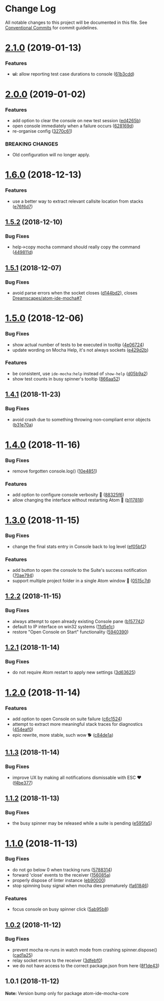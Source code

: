 # Change Log

All notable changes to this project will be documented in this file.
See [Conventional Commits](https://conventionalcommits.org) for commit guidelines.

# [2.1.0](https://github.com/Dreamscapes/atom-ide-mocha-core/compare/atom-ide-mocha-core@2.0.0...atom-ide-mocha-core@2.1.0) (2019-01-13)


### Features

* **ui:** allow reporting test case durations to console ([61b3cdd](https://github.com/Dreamscapes/atom-ide-mocha-core/commit/61b3cdd))





# [2.0.0](https://github.com/Dreamscapes/atom-ide-mocha-core/compare/atom-ide-mocha-core@1.6.0...atom-ide-mocha-core@2.0.0) (2019-01-02)


### Features

* add option to clear the console on new test session ([ed4265b](https://github.com/Dreamscapes/atom-ide-mocha-core/commit/ed4265b))
* open console immediately when a failure occurs ([628169d](https://github.com/Dreamscapes/atom-ide-mocha-core/commit/628169d))
* re-organise config ([3270c61](https://github.com/Dreamscapes/atom-ide-mocha-core/commit/3270c61))


### BREAKING CHANGES

* Old configuration will no longer apply.





# [1.6.0](https://github.com/Dreamscapes/atom-ide-mocha-core/compare/atom-ide-mocha-core@1.5.2...atom-ide-mocha-core@1.6.0) (2018-12-13)


### Features

* use a better way to extract relevant callsite location from stacks ([e76f6d7](https://github.com/Dreamscapes/atom-ide-mocha-core/commit/e76f6d7))





## [1.5.2](https://github.com/Dreamscapes/atom-ide-mocha-core/compare/atom-ide-mocha-core@1.5.1...atom-ide-mocha-core@1.5.2) (2018-12-10)


### Bug Fixes

* help->copy mocha command should really copy the command ([449811d](https://github.com/Dreamscapes/atom-ide-mocha-core/commit/449811d))





## [1.5.1](https://github.com/Dreamscapes/atom-ide-mocha-core/compare/atom-ide-mocha-core@1.5.0...atom-ide-mocha-core@1.5.1) (2018-12-07)


### Bug Fixes

* avoid parse errors when the socket closes ([d144bd2](https://github.com/Dreamscapes/atom-ide-mocha-core/commit/d144bd2)), closes [Dreamscapes/atom-ide-mocha#7](https://github.com/Dreamscapes/atom-ide-mocha/issues/7)





# [1.5.0](https://github.com/Dreamscapes/atom-ide-mocha-core/compare/atom-ide-mocha-core@1.4.1...atom-ide-mocha-core@1.5.0) (2018-12-06)


### Bug Fixes

* show actual number of tests to be executed in tooltip ([4e06724](https://github.com/Dreamscapes/atom-ide-mocha-core/commit/4e06724))
* update wording on Mocha Help, it's not always sockets ([e429d2b](https://github.com/Dreamscapes/atom-ide-mocha-core/commit/e429d2b))


### Features

* be consistent, use `ide-mocha:help` instead of `show-help` ([d05b9a2](https://github.com/Dreamscapes/atom-ide-mocha-core/commit/d05b9a2))
* show test counts in busy spinner's tooltip ([866aa52](https://github.com/Dreamscapes/atom-ide-mocha-core/commit/866aa52))





## [1.4.1](https://github.com/Dreamscapes/atom-ide-mocha-core/compare/atom-ide-mocha-core@1.4.0...atom-ide-mocha-core@1.4.1) (2018-11-23)


### Bug Fixes

* avoid crash due to something throwing non-compliant error objects ([b31e70a](https://github.com/Dreamscapes/atom-ide-mocha-core/commit/b31e70a))





# [1.4.0](https://github.com/Dreamscapes/atom-ide-mocha-core/compare/atom-ide-mocha-core@1.3.0...atom-ide-mocha-core@1.4.0) (2018-11-16)


### Bug Fixes

* remove forgotten console.log() ([10e4851](https://github.com/Dreamscapes/atom-ide-mocha-core/commit/10e4851))


### Features

* add option to configure console verbosity 💬 ([88325f6](https://github.com/Dreamscapes/atom-ide-mocha-core/commit/88325f6))
* allow changing the interface without restarting Atom 💪 ([b117818](https://github.com/Dreamscapes/atom-ide-mocha-core/commit/b117818))





# [1.3.0](https://github.com/Dreamscapes/atom-ide-mocha-core/compare/atom-ide-mocha-core@1.2.2...atom-ide-mocha-core@1.3.0) (2018-11-15)


### Bug Fixes

* change the final stats entry in Console back to log level ([ef05bf2](https://github.com/Dreamscapes/atom-ide-mocha-core/commit/ef05bf2))


### Features

* add button to open the console to the Suite's success notification ([70ae794](https://github.com/Dreamscapes/atom-ide-mocha-core/commit/70ae794))
* support multiple project folder in a single Atom window 🎉 ([0515c7d](https://github.com/Dreamscapes/atom-ide-mocha-core/commit/0515c7d))





## [1.2.2](https://github.com/Dreamscapes/atom-ide-mocha-core/compare/atom-ide-mocha-core@1.2.1...atom-ide-mocha-core@1.2.2) (2018-11-15)


### Bug Fixes

* always attempt to open already existing Console pane ([b157742](https://github.com/Dreamscapes/atom-ide-mocha-core/commit/b157742))
* default to IP interface on win32 systems ([11d5e1c](https://github.com/Dreamscapes/atom-ide-mocha-core/commit/11d5e1c))
* restore "Open Console on Start" functionality ([5940390](https://github.com/Dreamscapes/atom-ide-mocha-core/commit/5940390))





## [1.2.1](https://github.com/Dreamscapes/atom-ide-mocha-core/compare/atom-ide-mocha-core@1.2.0...atom-ide-mocha-core@1.2.1) (2018-11-14)


### Bug Fixes

* do not require Atom restart to apply new settings ([3d63625](https://github.com/Dreamscapes/atom-ide-mocha-core/commit/3d63625))





# [1.2.0](https://github.com/Dreamscapes/atom-ide-mocha-core/compare/atom-ide-mocha-core@1.1.3...atom-ide-mocha-core@1.2.0) (2018-11-14)


### Features

* add option to open Console on suite failure ([c6c1524](https://github.com/Dreamscapes/atom-ide-mocha-core/commit/c6c1524))
* attempt to extract more meaningful stack traces for diagnostics ([454eaf0](https://github.com/Dreamscapes/atom-ide-mocha-core/commit/454eaf0))
* epic rewrite, more stable, such wow 🐕 ([c84de1a](https://github.com/Dreamscapes/atom-ide-mocha-core/commit/c84de1a))





## [1.1.3](https://github.com/Dreamscapes/atom-ide-mocha-core/compare/atom-ide-mocha-core@1.1.2...atom-ide-mocha-core@1.1.3) (2018-11-14)


### Bug Fixes

* improve UX by making all notifications dismissable with ESC ❤️ ([f4be377](https://github.com/Dreamscapes/atom-ide-mocha-core/commit/f4be377))





## [1.1.2](https://github.com/Dreamscapes/atom-ide-mocha-core/compare/atom-ide-mocha-core@1.1.1...atom-ide-mocha-core@1.1.2) (2018-11-13)


### Bug Fixes

* the busy spinner may be released while a suite is pending ([e595fa5](https://github.com/Dreamscapes/atom-ide-mocha-core/commit/e595fa5))





# [1.1.0](https://github.com/Dreamscapes/atom-ide-mocha-core/compare/atom-ide-mocha-core@1.0.2...atom-ide-mocha-core@1.1.0) (2018-11-13)


### Bug Fixes

* do not go below 0 when tracking runs ([5788314](https://github.com/Dreamscapes/atom-ide-mocha-core/commit/5788314))
* forward 'close' events to the receiver ([156085a](https://github.com/Dreamscapes/atom-ide-mocha-core/commit/156085a))
* properly dispose of linter instance ([eb90000](https://github.com/Dreamscapes/atom-ide-mocha-core/commit/eb90000))
* stop spinning busy signal when mocha dies prematurely ([fa61846](https://github.com/Dreamscapes/atom-ide-mocha-core/commit/fa61846))


### Features

* focus console on busy spinner click ([5ab95b8](https://github.com/Dreamscapes/atom-ide-mocha-core/commit/5ab95b8))





## [1.0.2](https://github.com/Dreamscapes/atom-ide-mocha-core/compare/atom-ide-mocha-core@1.0.1...atom-ide-mocha-core@1.0.2) (2018-11-12)


### Bug Fixes

* prevent mocha re-runs in watch mode from crashing spinner.dispose() ([cad1a25](https://github.com/Dreamscapes/atom-ide-mocha-core/commit/cad1a25))
* relay socket errors to the receiver ([3dfebf0](https://github.com/Dreamscapes/atom-ide-mocha-core/commit/3dfebf0))
* we do not have access to the correct package.json from here ([8f1de43](https://github.com/Dreamscapes/atom-ide-mocha-core/commit/8f1de43))





## 1.0.1 (2018-11-12)

**Note:** Version bump only for package atom-ide-mocha-core
